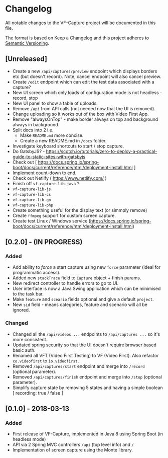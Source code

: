 # Changelog
All notable changes to the VF-Capture project will be documented in this file.

The format is based on [Keep a Changelog](http://keepachangelog.com/en/1.0.0/)
and this project adheres to [Semantic Versioning](http://semver.org/spec/v2.0.0.html).

## [Unreleased]

- Create a new `/api/captures/preview` endpoint which displays borders etc (but doesn't record). Note, cancel endpoint will also cancel preview.
- Create `/edit` endpoint which can edit the test data associated with a capture?
- New UI screen which only loads of configuration mode is not headless - record, stop
- New UI panel to show a table of uploads.
- Remove `/api` from API calls (not needed now that the UI is removed).
- Change uploading so it works out of the box with Video First App.
- Remove "alwaysOnTop" - make border always on top and background always in background.
- Split docs into 2 i.e.
   - Make `README.md` more concise.
   - Create a new README.md in `/docs` folder.
- Investigate keyboard shortcuts to start / stop capture.
- Do GatsbyJS? - https://scotch.io/tutorials/zero-to-deploy-a-practical-guide-to-static-sites-with-gatsbyjs
- Check out [ https://docs.spring.io/spring-boot/docs/current/reference/html/deployment-install.html ]
- Implement count-down to end.
- Check out Netlify ( https://www.netlify.com/ )
- Finish off `vf-capture-lib-java` ?
- `vf-capture-lib-js`
- `vf-capture-lib-cs`
- `vf-capture-lib-go`
- `vf-capture-lib-php`
- Create something useful for the display text (or simmply remove)
- Create `ffmpeg` support for custom screen capture.
- Create test Linux / Windows service (https://docs.spring.io/spring-boot/docs/current/reference/html/deployment-install.html)

## [0.2.0] - (IN PROGRESS)
### Added
- Add ability to _force_ a start capture using new `force` parameter (ideal for programmatic access).
- Added new `stackTrace` field to `Capture` object + finish params.
- New redirect controller to handle errors to go to UI.
- User interface is now a Java Swing application which can be minimised to the task bar.
- Make `feature` and `sceario` fields optional and give a default `project`.
- New `sid` field - means categories, feature and scenario will all be ignored.

### Changed
- Changed all the `/api/videos ...` endpoints to `/api/captures ...` so it's more consistent.
- Updated spring security so that the UI doesn't require browser based basic auth.
- Renamed all VFT (Video First Testing) to VF (Video First).  Also refactor `co.videofirst` to
  `io.videofirst`.
- Removed `/api/captures/start` endpoint and merge into `/record` (optional parameter).
- Removed `/api/captures/finish` endpoint and merge into `/stop` (optional parameter).
- Simplify capture state by removing 5 states and having a simple boolean [ recording: true / false ]


## [0.1.0] - 2018-03-13
### Added
- First release of VF-Capture, implemented in Java 8 using Spring Boot (in headless mode)
- API via 2 Spring MVC controllers `/api` (top level info) and `/`
- Implementation of screen capture using the Monte library.